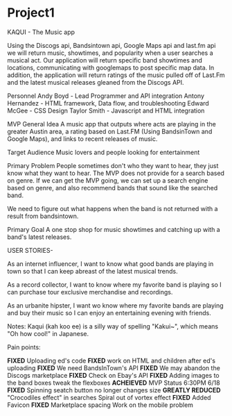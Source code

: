 # Project1
KAQUI - The Music app

Using the Discogs api, Bandsintown api, Google Maps api and last.fm api we will return music, showtimes, and popularity when a user searches a musical act. Our application will return specific band showtimes and locations, communicating with googlemaps to post specific map data. In addition, the application will return ratings of the music pulled off of Last.Fm and the latest musical releases gleaned from the Discogs API.

Personnel
Andy Boyd - Lead Programmer and API integration
Antony Hernandez - HTML framework, Data flow, and troubleshooting
Edward McGee - CSS Design
Taylor Smith - Javascript and HTML integration

MVP
General Idea
A music app that outputs where acts are playing in the greater Austin area, a rating based on Last.FM (Using BandsinTown and Google Maps), and links to recent releases of music. 

Target Audience
Music lovers and people looking for entertainment

Primary Problem
People sometimes don't who they want to hear, they just know what they want to hear. The MVP does not provide for a search based on genre. If we can get the MVP going, we can set up a search engine based on genre, and also recommend bands that sound like the searched band.

We need to figure out what happens when the band is not returned with a result from bandsintown.

Primary Goal
A one stop shop for music showtimes and catching up with a band's latest releases. 

USER STORIES-

As an internet influencer, I want to know what good bands are playing in town so that I can keep abreast of the latest musical trends.

As a record collector, I want to know where my favorite band is playing so I can purchase tour exclusive merchandise and recordings.

As an urbanite hipster, I want wo know where my favorite bands are playing and buy their music so I can enjoy an entertaining evening with friends.


Notes:
Kaqui (kah koo ee) is a silly way of spelling "Kakui~", which means "Oh how cool!" in Japanese.

Pain points:

**FIXED** Uploading ed's code
**FIXED** work on HTML and children after ed's uploading
**FIXED** We need BandsInTown's API
**FIXED** We may abandon the Discogs marketplace
**FIXED** Check on Ebay's API
**FIXED** Adding images to the band boxes
tweak the flexboxes
**ACHEIEVED** MVP Status 6:30PM 6/18
**FIXED** Spinning seatch button no longer changes size
**GREATLY REDUCED** "Crocodiles effect" in searches
Spiral out of vortex effect
**FIXED** Added Favicon
**FIXED** Marketplace spacing
Work on the mobile problem

